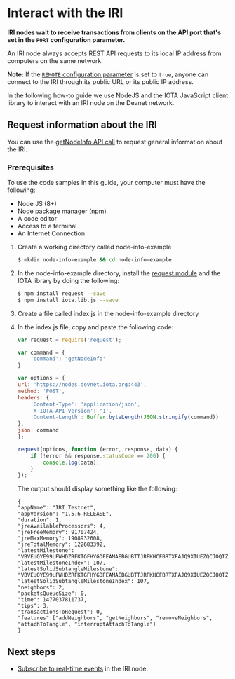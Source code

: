 # Interact with the IRI

**IRI nodes wait to receive transactions from clients on the API port that's set in the `PORT` configuration parameter.**

An IRI node always accepts REST API requests to its local IP address from computers on the same network.

**Note:** If the [`REMOTE` configuration parameter](references/iri-configuration-options.md#remote) is set to `true`, anyone can connect to the IRI through its public URL or its public IP address.

In the following how-to guide we use NodeJS and the IOTA JavaScript client library to interact with an IRI node on the Devnet network.

## Request information about the IRI

You can use the [getNodeInfo API call](https://iota.readme.io/v1.5.5/reference#getnodeinfo) to request general information about the IRI.

### Prerequisites

To use the code samples in this guide, your computer must have the following:

* Node JS (8+)
* Node package manager (npm)
* A code editor
* Access to a terminal
* An Internet Connection

1. Create a working directory called node-info-example

    ```bash
    $ mkdir node-info-example && cd node-info-example
    ```

2. In the node-info-example directory, install the [request module](https://github.com/request/request) and the IOTA library by doing the following:
    ```bash
    $ npm install request --save
    $ npm install iota.lib.js --save
    ```
3. Create a file called index.js in the node-info-example directory
4. In the index.js file, copy and paste the following code:
    ```javascript
    var request = require('request');

    var command = {
        'command': 'getNodeInfo'
    }

    var options = {
    url: 'https://nodes.devnet.iota.org:443',
    method: 'POST',
    headers: {
        'Content-Type': 'application/json',
        'X-IOTA-API-Version': '1',
        'Content-Length': Buffer.byteLength(JSON.stringify(command))
    },
    json: command
    };

    request(options, function (error, response, data) {
        if (!error && response.statusCode == 200) {
            console.log(data);
        }
    });
    ```
    The output should display something like the following:
    ```shell
    {
    "appName": "IRI Testnet",
    "appVersion": "1.5.6-RELEASE",
    "duration": 1,
    "jreAvailableProcessors": 4,
    "jreFreeMemory": 91707424,
    "jreMaxMemory": 1908932608,
    "jreTotalMemory": 122683392,
    "latestMilestone": "VBVEUQYE99LFWHDZRFKTGFHYGDFEAMAEBGUBTTJRFKHCFBRTXFAJQ9XIUEZQCJOQTZNOOHKUQIKOY9999",
    "latestMilestoneIndex": 107,
    "latestSolidSubtangleMilestone": "VBVEUQYE99LFWHDZRFKTGFHYGDFEAMAEBGUBTTJRFKHCFBRTXFAJQ9XIUEZQCJOQTZNOOHKUQIKOY9999",
    "latestSolidSubtangleMilestoneIndex": 107,
    "neighbors": 2,
    "packetsQueueSize": 0,
    "time": 1477037811737,
    "tips": 3,
    "transactionsToRequest": 0,
    "features":["addNeighbors", "getNeighbors", "removeNeighbors", "attachToTangle", "interruptAttachToTangle"]
    }
    ```
## Next steps

* [Subscribe to real-time events](how-to-guides/subscribe-to-events-in-the-iri.md) in the IRI node.




